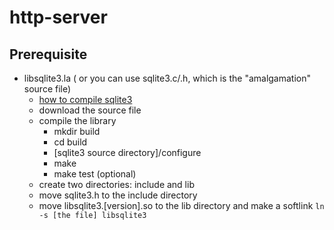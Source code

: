 # http-server

## Prerequisite

* libsqlite3.la ( or you can use sqlite3.c/.h, which is the "amalgamation" source file)
  * [how to compile sqlite3](https://www.sqlite.org/draft/howtocompile.html)
  * download the source file
  * compile the library
    * mkdir build
    * cd build
    * [sqlite3 source directory]/configure
    * make 
    * make test (optional)
  * create two directories: include and lib
  * move sqlite3.h to the include directory
  * move libsqlite3.[version].so to the lib directory and make a softlink `ln -s [the file] libsqlite3`



